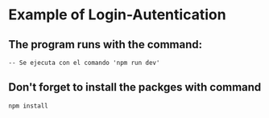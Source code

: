 # Example of Login-Autentication

## The program runs with the command:

```
-- Se ejecuta con el comando 'npm run dev'
```

## Don't forget to install the packges with command

```
npm install
```


